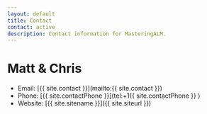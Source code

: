 ```yaml
---
layout: default
title: Contact
contact: active
description: Contact information for MasteringALM.
---
```


# Matt & Chris
- Email: [{{ site.contact }}](mailto:{{ site.contact }})
- Phone: [{{ site.contactPhone }}](tel:+1{{ site.contactPhone }} )
- Website: [{{ site.sitename }}]({{ site.siteurl }})
